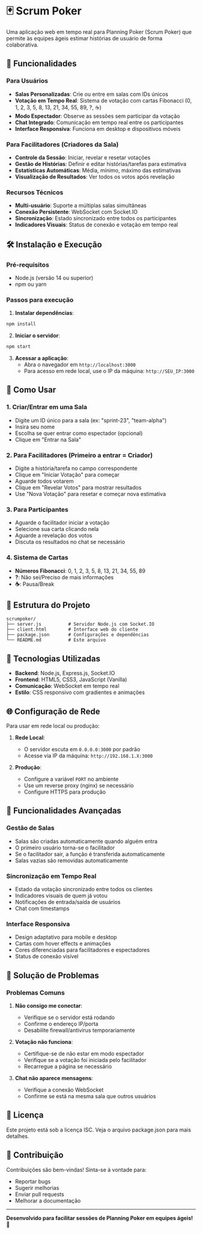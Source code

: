# 🃏 Scrum Poker

Uma aplicação web em tempo real para Planning Poker (Scrum Poker) que permite às equipes ágeis estimar histórias de usuário de forma colaborativa.

## 🚀 Funcionalidades

### Para Usuários
- **Salas Personalizadas**: Crie ou entre em salas com IDs únicos
- **Votação em Tempo Real**: Sistema de votação com cartas Fibonacci (0, 1, 2, 3, 5, 8, 13, 21, 34, 55, 89, ?, ☕)
- **Modo Espectador**: Observe as sessões sem participar da votação
- **Chat Integrado**: Comunicação em tempo real entre os participantes
- **Interface Responsiva**: Funciona em desktop e dispositivos móveis

### Para Facilitadores (Criadores da Sala)
- **Controle da Sessão**: Iniciar, revelar e resetar votações
- **Gestão de Histórias**: Definir e editar histórias/tarefas para estimativa
- **Estatísticas Automáticas**: Média, mínimo, máximo das estimativas
- **Visualização de Resultados**: Ver todos os votos após revelação

### Recursos Técnicos
- **Multi-usuário**: Suporte a múltiplas salas simultâneas
- **Conexão Persistente**: WebSocket com Socket.IO
- **Sincronização**: Estado sincronizado entre todos os participantes
- **Indicadores Visuais**: Status de conexão e votação em tempo real

## 🛠️ Instalação e Execução

### Pré-requisitos
- Node.js (versão 14 ou superior)
- npm ou yarn

### Passos para execução

1. **Instalar dependências**:
```bash
npm install
```

2. **Iniciar o servidor**:
```bash
npm start
```

3. **Acessar a aplicação**:
   - Abra o navegador em `http://localhost:3000`
   - Para acesso em rede local, use o IP da máquina: `http://SEU_IP:3000`

## 📱 Como Usar

### 1. Criar/Entrar em uma Sala
- Digite um ID único para a sala (ex: "sprint-23", "team-alpha")
- Insira seu nome
- Escolha se quer entrar como espectador (opcional)
- Clique em "Entrar na Sala"

### 2. Para Facilitadores (Primeiro a entrar = Criador)
- Digite a história/tarefa no campo correspondente
- Clique em "Iniciar Votação" para começar
- Aguarde todos votarem
- Clique em "Revelar Votos" para mostrar resultados
- Use "Nova Votação" para resetar e começar nova estimativa

### 3. Para Participantes
- Aguarde o facilitador iniciar a votação
- Selecione sua carta clicando nela
- Aguarde a revelação dos votos
- Discuta os resultados no chat se necessário

### 4. Sistema de Cartas
- **Números Fibonacci**: 0, 1, 2, 3, 5, 8, 13, 21, 34, 55, 89
- **?**: Não sei/Preciso de mais informações
- **☕**: Pausa/Break

## 🎯 Estrutura do Projeto

```
scrumpoker/
├── server.js          # Servidor Node.js com Socket.IO
├── client.html        # Interface web do cliente
├── package.json       # Configurações e dependências
└── README.md          # Este arquivo
```

## 🔧 Tecnologias Utilizadas

- **Backend**: Node.js, Express.js, Socket.IO
- **Frontend**: HTML5, CSS3, JavaScript (Vanilla)
- **Comunicação**: WebSocket em tempo real
- **Estilo**: CSS responsivo com gradientes e animações

## 🌐 Configuração de Rede

Para usar em rede local ou produção:

1. **Rede Local**: 
   - O servidor escuta em `0.0.0.0:3000` por padrão
   - Acesse via IP da máquina: `http://192.168.1.X:3000`

2. **Produção**:
   - Configure a variável `PORT` no ambiente
   - Use um reverse proxy (nginx) se necessário
   - Configure HTTPS para produção

## 🚀 Funcionalidades Avançadas

### Gestão de Salas
- Salas são criadas automaticamente quando alguém entra
- O primeiro usuário torna-se o facilitador
- Se o facilitador sair, a função é transferida automaticamente
- Salas vazias são removidas automaticamente

### Sincronização em Tempo Real
- Estado da votação sincronizado entre todos os clientes
- Indicadores visuais de quem já votou
- Notificações de entrada/saída de usuários
- Chat com timestamps

### Interface Responsiva
- Design adaptativo para mobile e desktop
- Cartas com hover effects e animações
- Cores diferenciadas para facilitadores e espectadores
- Status de conexão visível

## 🐛 Solução de Problemas

### Problemas Comuns

1. **Não consigo me conectar**:
   - Verifique se o servidor está rodando
   - Confirme o endereço IP/porta
   - Desabilite firewall/antivírus temporariamente

2. **Votação não funciona**:
   - Certifique-se de não estar em modo espectador
   - Verifique se a votação foi iniciada pelo facilitador
   - Recarregue a página se necessário

3. **Chat não aparece mensagens**:
   - Verifique a conexão WebSocket
   - Confirme se está na mesma sala que outros usuários

## 📝 Licença

Este projeto está sob a licença ISC. Veja o arquivo package.json para mais detalhes.

## 🤝 Contribuição

Contribuições são bem-vindas! Sinta-se à vontade para:
- Reportar bugs
- Sugerir melhorias
- Enviar pull requests
- Melhorar a documentação

---

**Desenvolvido para facilitar sessões de Planning Poker em equipes ágeis! 🎯**

